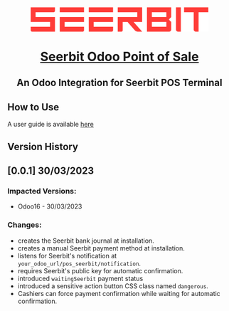 <div align="center">
 <img width="400" valign="top" src="./pos_seerbit/static/description/seerbit_logo.png"/>
</div>

<h1 align="center">
    <a href="https://apps.odoo.com/apps/modules/16.0/pos_seerbit/">
    Seerbit Odoo Point of Sale</a><br/>
</h1>
<h2 align="center">
An Odoo Integration for Seerbit POS Terminal
</h2>

## How to Use
A user guide is available [here](https://apps.odoo.com/apps/modules/16.0/pos_seerbit/)

## Version History
## **[0.0.1]** 30/03/2023
### Impacted Versions:
- Odoo16 - 30/03/2023
### Changes:
- creates the Seerbit bank journal at installation.
- creates a manual Seerbit payment method at installation.
- listens for Seerbit's notification at `your_odoo_url/pos_seerbit/notification`.
- requires Seerbit's public key for automatic confirmation.
- introduced `waitingSeerbit` payment status
- introduced a sensitive action button CSS class named `dangerous`.
- Cashiers can force payment confirmation while waiting for automatic confirmation.
